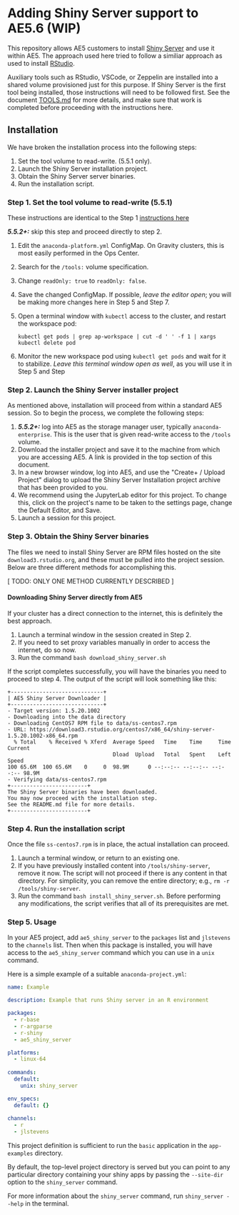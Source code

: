 # Adding Shiny Server support to AE5.6 (WIP)

This repository allows AE5 customers to install [Shiny
Server](https://github.com/rstudio/shiny-server) and use it within
AE5. The approach used here tried to follow a similiar approach as used
to install [RStudio](https://github.com/Anaconda-Platform/ae5-rstudio).

Auxiliary tools such as RStudio, VSCode, or Zeppelin are installed into
a shared volume provisioned just for this purpose. If Shiny Server is
the first tool being installed, those instructions will need to be
followed first. See the document
[TOOLS.md](https://github.com/Anaconda-Platform/ae5-rstudio/blob/master/TOOLS.md)
for more details, and make sure that work is completed before proceeding
with the instructions here.

## Installation

We have broken the installation process into the following steps:

1. Set the tool volume to read-write. (5.5.1 only).
2. Launch the Shiny Server installation project.
3. Obtain the Shiny Server server binaries.
4. Run the installation script.


### Step 1. Set the tool volume to read-write (5.5.1)

These instructions are identical to the Step 1 [instructions
here](https://github.com/Anaconda-Platform/ae5-rstudio#step-1-set-the-tool-volume-to-read-write-551)

***5.5.2+:*** skip this step and proceed directly to step 2.

1. Edit the `anaconda-platform.yml` ConfigMap. On Gravity clusters,
   this is most easily performed in the Ops Center.
2. Search for the `/tools:` volume specification.
3. Change `readOnly: true` to `readOnly: false`.
4. Save the changed ConfigMap. If possible, *leave the editor open*;
   you will be making more changes here in Step 5 and Step 7. 
5. Open a terminal window with `kubectl` access to the cluster,
   and restart the workspace pod:

   ```
   kubectl get pods | grep ap-workspace | cut -d ' ' -f 1 | xargs kubectl delete pod
   ```

6. Monitor the new workspace pod using `kubectl get pods` and
   wait for it to stabilize. *Leave this terminal window open
   as well*, as you will use it in Step 5 and Step 

### Step 2. Launch the Shiny Server installer project

As mentioned above, installation will proceed from within a standard
AE5 session. So to begin the process, we complete the following steps:

1. ***5.5.2+:*** log into AE5 as the 
   storage manager user, typically `anaconda-enterprise`.
   This is the user that is given read-write access to the
   `/tools` volume.
2. Download the installer project and save it to the machine
   from which you are accessing AE5. A link is provided
   in the top section of this document.
3. In a new browser window, log into AE5, and use the
   "Create+ / Upload Project" dialog to upload the Shiny Server
   Installation project archive that has been provided to you.
4. We recommend using the JupyterLab editor for this project. To
   change this, click on the project's name to be taken to the settings
   page, change the Default Editor, and Save.
5. Launch a session for this project.


### Step 3. Obtain the Shiny Server binaries

The files we need to install Shiny Server are RPM files hosted on the
site `download3.rstudio.org`, and these must be pulled into the project
session.  Below are three different methods for accomplishing this.

[ TODO: ONLY ONE METHOD CURRENTLY DESCRIBED ]

#### Downloading Shiny Server directly from AE5

If your cluster has a direct connection to the internet, this is
definitely the best approach.

1. Launch a terminal window in the session created in Step 2.
2. If you need to set proxy variables manually in order to
   access the internet, do so now.
3. Run the command `bash download_shiny_server.sh`

If the script completes successfully, you will have the binaries
you need to proceed to step 4. The output of the script will
look something like this:

```
+-----------------------------+
| AE5 Shiny Server Downloader |
+-----------------------------+
- Target version: 1.5.20.1002
- Downloading into the data directory
- Downloading CentOS7 RPM file to data/ss-centos7.rpm
- URL: https://download3.rstudio.org/centos7/x86_64/shiny-server-1.5.20.1002-x86_64.rpm
  % Total    % Received % Xferd  Average Speed   Time    Time     Time  Current
                                 Dload  Upload   Total   Spent    Left  Speed
100 65.6M  100 65.6M    0     0  98.9M      0 --:--:-- --:--:-- --:--:-- 98.9M
- Verifying data/ss-centos7.rpm
+------------------------+
The Shiny Server binaries have been downloaded.
You may now proceed with the installation step.
See the README.md file for more details.
+------------------------+
```

### Step 4. Run the installation script

Once the file `ss-centos7.rpm` is in place, the actual installation can proceed.

1. Launch a terminal window, or return to an existing one.
2. If you have previously installed content into `/tools/shiny-server`,
   remove it now. The script will not proceed if there is any
   content in that directory. For simplicity, you can remove
   the entire directory; e.g., `rm -r /tools/shiny-server`.
3. Run the command `bash install_shiny_server.sh`. Before performing
   any modifications, the script verifies that all of its
   prerequisites are met.

### Step 5. Usage

In your AE5 project, add `ae5_shiny_server` to the `packages` list and
`jlstevens` to the `channels` list. Then when this package is installed,
you will have access to the `ae5_shiny_server` command which you can use
in a `unix` command.

Here is a simple example of a suitable `anaconda-project.yml`:


```yaml
name: Example

description: Example that runs Shiny server in an R environment

packages:
  - r-base
  - r-argparse
  - r-shiny
  - ae5_shiny_server

platforms:
  - linux-64
  
commands:
  default:
    unix: shiny_server

env_specs:
  default: {}
  
channels:
  - r
  - jlstevens
```

This project definition is sufficient to run the `basic` application in
the `app-examples` directory.

By default, the top-level project directory is served but you can point
to any particular directory containing your shiny apps by passing the
`--site-dir` option to the `shiny_server` command.

For more information about the `shiny_server` command, run `shiny_server
--help` in the terminal.